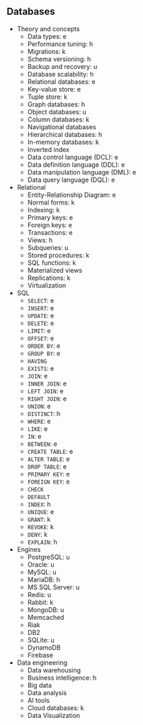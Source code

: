 ## Databases

- Theory and concepts
  - Data types: e
  - Performance tuning: h 
  - Migrations: k
  - Schema versioning: h
  - Backup and recovery: u
  - Database scalability: h
  - Relational databases: e
  - Key-value store: e
  - Tuple store: k
  - Graph databases: h
  - Object databases: u
  - Column databases: k
  - Navigational databases
  - Hierarchical databases: h
  - In-memory databases: k
  - Inverted index
  - Data control language (DCL): e
  - Data definition language (DDL): e
  - Data manipulation language (DML): e
  - Data query language (DQL): e
- Relational
  - Entity-Relationship Diagram: e
  - Normal forms: k
  - Indexing: k
  - Primary keys: e
  - Foreign keys: e
  - Transactions: e
  - Views: h
  - Subqueries: u
  - Stored procedures: k
  - SQL functions: k
  - Materialized views
  - Replications: k
  - Virtualization
- SQL
  - `SELECT`: e
  - `INSERT`: e
  - `UPDATE`: e
  - `DELETE`: e
  - `LIMIT`: e
  - `OFFSET`: e
  - `ORDER BY`: e
  - `GROUP BY`: e
  - `HAVING`
  - `EXISTS`: e
  - `JOIN`: e
  - `INNER JOIN`: e
  - `LEFT JOIN`: e
  - `RIGHT JOIN`: e
  - `UNION`: e
  - `DISTINCT`: h
  - `WHERE`: e
  - `LIKE`: e
  - `IN`: e
  - `BETWEEN`: e
  - `CREATE TABLE`: e
  - `ALTER TABLE`: e
  - `DROP TABLE`: e
  - `PRIMARY KEY`: e
  - `FOREIGN KEY`: e
  - `CHECK`
  - `DEFAULT`
  - `INDEX`: h
  - `UNIQUE`: e
  - `GRANT`: k
  - `REVOKE`: k
  - `DENY`: k
  - `EXPLAIN`: h
- Engines
  - PostgreSQL: u 
  - Oracle: u
  - MySQL: u
  - MariaDB: h
  - MS SQL Server: u
  - Redis: u
  - Rabbit: k
  - MongoDB: u
  - Memcached
  - Riak
  - DB2
  - SQLite: u
  - DynamoDB
  - Firebase
- Data engineering
  - Data warehousing
  - Business intelligence: h
  - Big data
  - Data analysis
  - AI tools
  - Cloud databases: k
  - Data Visualization

